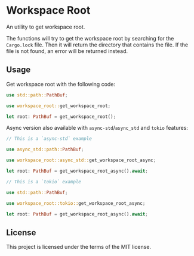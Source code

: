 # Workspace Root

An utility to get workspace root.

The functions will try to get the workspace root by searching for the `Cargo.lock` file. Then it will return the directory that contains the file. If the file is not found, an error will be returned instead.

## Usage

Get workspace root with the following code:

```rust
use std::path::PathBuf;

use workspace_root::get_workspace_root;

let root: PathBuf = get_workspace_root();
```

Async version also available with `async-std`/`async_std` and `tokio` features:

```rust
// This is a `async-std` example

use async_std::path::PathBuf;

use workspace_root::async_std::get_workspace_root_async;

let root: PathBuf = get_workspace_root_async().await;
```

```rust
// This is a `tokio` example

use std::path::PathBuf;

use workspace_root::tokio::get_workspace_root_async;

let root: PathBuf = get_workspace_root_async().await;
```

## License

This project is licensed under the terms of the MIT license.
